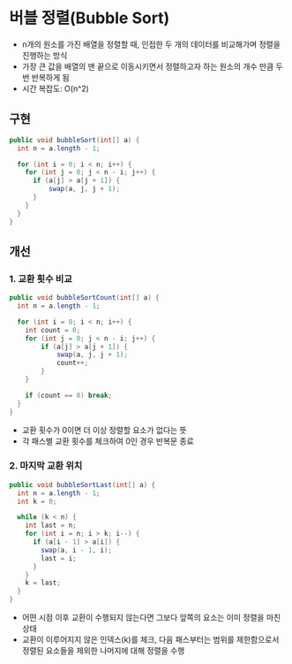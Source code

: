 버블 정렬(Bubble Sort)
========

- n개의 원소를 가진 배열을 정렬할 때, 인접한 두 개의 데이터를 비교해가며 정렬을 진행하는 방식
- 가장 큰 값을 배열의 맨 끝으로 이동시키면서 정렬하고자 하는 원소의 개수 만큼 두 번 반복하게 됨
- 시간 복잡도: O(n^2)


## 구현

```java
public void bubbleSort(int[] a) {
  int n = a.length - 1;

  for (int i = 0; i < n; i++) {
    for (int j = 0; j < n - i; j++) {
      if (a[j] > a[j + 1]) {
          swap(a, j, j + 1);
      }
    }
  }
}
```

## 개선

### 1. 교환 횟수 비교

```java
public void bubbleSortCount(int[] a) {
  int n = a.length - 1;

  for (int i = 0; i < n; i++) {
    int count = 0;
    for (int j = 0; j < n - i; j++) {
        if (a[j] > a[j + 1]) {
            swap(a, j, j + 1);
            count++;
        }
    }

    if (count == 0) break;
  }
}
```
- 교환 횟수가 0이면 더 이상 정렬할 요소가 없다는 뜻
- 각 패스별 교환 횟수를 체크하여 0인 경우 반복문 종료


### 2. 마지막 교환 위치

```java
public void bubbleSortLast(int[] a) {
  int n = a.length - 1;
  int k = 0;

  while (k < n) {
    int last = n;
    for (int i = n; i > k; i--) {
      if (a[i - 1] > a[i]) {
        swap(a, i - 1, i);
        last = i;
      }
    }
    k = last;
  }
}
```
- 어떤 시점 이후 교환이 수행되지 않는다면 그보다 앞쪽의 요소는 이미 정렬을 마친 상태
- 교환이 이루어지지 않은 인덱스(k)를 체크, 다음 패스부터는 범위를 제한함으로서 정렬된 요소들을 제외한 나머지에 대해 정렬을 수행
